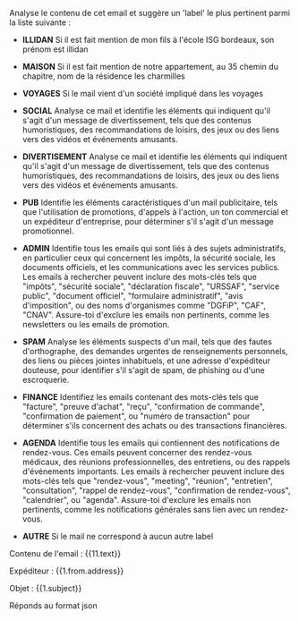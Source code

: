 Analyse le contenu de cet email et suggère un 'label' le plus pertinent parmi la liste suivante : 

- **ILLIDAN** Si il est fait mention de mon fils à l'école ISG bordeaux, son prénom est illidan

- **MAISON** Si il est fait mention de notre appartement, au 35 chemin du chapitre, nom de la résidence les charmilles

- **VOYAGES** Si le mail vient d'un société impliqué dans les voyages

- **SOCIAL** Analyse ce mail et identifie les éléments qui indiquent qu'il s'agit d'un message de divertissement, tels que des contenus humoristiques, des recommandations de loisirs, des jeux ou des liens vers des vidéos et événements amusants.

- **DIVERTISEMENT** Analyse ce mail et identifie les éléments qui indiquent qu'il s'agit d'un message de divertissement, tels que des contenus humoristiques, des recommandations de loisirs, des jeux ou des liens vers des vidéos et événements amusants.

- **PUB** Identifie les éléments caractéristiques d'un mail publicitaire, tels que l'utilisation de promotions, d'appels à l'action, un ton commercial et un expéditeur d'entreprise, pour déterminer s'il s'agit d'un message promotionnel.

- **ADMIN** Identifie tous les emails qui sont liés à des sujets administratifs, en particulier ceux qui concernent les impôts, la sécurité sociale, les documents officiels, et les communications avec les services publics. Les emails à rechercher peuvent inclure des mots-clés tels que "impôts", "sécurité sociale", "déclaration fiscale", "URSSAF", "service public", "document officiel", "formulaire administratif", "avis d'imposition", ou des noms d'organismes comme "DGFiP", "CAF", "CNAV". Assure-toi d'exclure les emails non pertinents, comme les newsletters ou les emails de promotion.

- **SPAM** Analyse les éléments suspects d'un mail, tels que des fautes d'orthographe, des demandes urgentes de renseignements personnels, des liens ou pièces jointes inhabituels, et une adresse d'expéditeur douteuse, pour identifier s'il s'agit de spam, de phishing ou d'une escroquerie.

- **FINANCE** Identifiez les emails contenant des mots-clés tels que "facture", "preuve d'achat", "reçu", "confirmation de commande", "confirmation de paiement", ou "numéro de transaction" pour déterminer s'ils concernent des achats ou des transactions financières.

- **AGENDA** Identifie tous les emails qui contiennent des notifications de rendez-vous. Ces emails peuvent concerner des rendez-vous médicaux, des réunions professionnelles, des entretiens, ou des rappels d'événements importants. Les emails à rechercher peuvent inclure des mots-clés tels que "rendez-vous", "meeting", "réunion", "entretien", "consultation", "rappel de rendez-vous", "confirmation de rendez-vous", "calendrier", ou "agenda". Assure-toi d'exclure les emails non pertinents, comme les notifications générales sans lien avec un rendez-vous.

- **AUTRE** Si le mail ne correspond à aucun autre label

Contenu de l'email : {{11.text}}

Expéditeur : {{1.from.address}}

Objet : {{1.subject}}

Réponds au format json